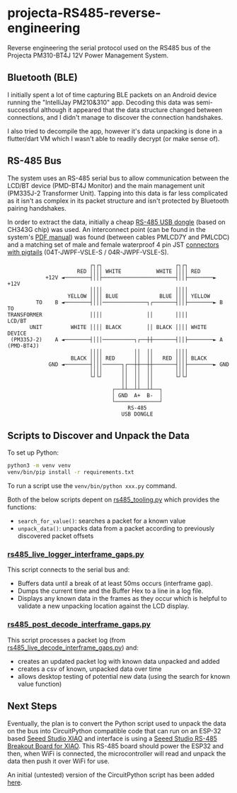 # projecta-RS485-reverse-engineering

Reverse engineering the serial protocol used on the RS485 bus of the Projecta PM310-BT4J 12V Power Management System.

## Bluetooth (BLE)

I initially spent a lot of time capturing BLE packets on an Android device running the "IntelliJay PM210&310" app. Decoding this data was semi-successful although it appeared that the data structure changed between connections, and I didn't manage to discover the connection handshakes.

I also tried to decompile the app, however it's data unpacking is done in a flutter/dart VM which I wasn't able to readily decrypt (or make sense of).

## RS-485 Bus

The system uses an RS-485 serial bus to allow communication between the LCD/BT device (PMD-BT4J Monitor) and the main management unit (PM335J-2 Transformer Unit). Tapping into this data is far less complicated as it isn't as complex in its packet structure and isn't protected by Bluetooth pairing handshakes.

In order to extract the data, initially a cheap [RS-485 USB dongle](https://vi.aliexpress.com/item/1005006861954310.html) (based on CH343G chip) was used. An interconnect point (can be found in the system's [PDF manual](https://www.projecta.com.au/ts1721611140/attachments/ProductAttachmentGroup/1/PM310-BT4J%20Instruction%20Manual-IS583%2011-23_Screen.pdf)) was found (between cables PMLCD7Y and PMLCDC) and a matching set of male and female waterproof 4 pin JST [connectors with pigtails](https://vi.aliexpress.com/item/1005004426436379.html) (04T-JWPF-VSLE-S / 04R-JWPF-VSLE-S).

```
                          ┌┐┌┐                       ┌┐┌┐                         
                      RED ││││ WHITE           WHITE ││││ RED                     
            +12V ◄────────┤││├───────────────────────┤││├────────► +12V           
                          ││││                       ││││                         
                   YELLOW ││││ BLUE             BLUE ││││ YELLOW                  
         TO    B ◄────────┤│││──────────────┐┌───────┤││├────────► B    TO        
TRANSFORMER               ││││              ││       ││││               LCD/BT    
       UNIT         WHITE ││││ BLACK        ││ BLACK ││││ WHITE         DEVICE    
 (PM335J-2)    A ◄────────┤│││──────────┐┌──┼┼───────┤││├────────► A    (PMD-BT4J)
                          ││││          ││  ││       ││││                         
                    BLACK ││││ RED      ││  ││   RED ││││ BLACK                   
             GND ◄────────┤│││──────┐┌──┼┼──┼┼───────┤││├────────► GND            
                          ││││      ││  ││  ││       ││││                         
                          └┘└┘      ││  ││  ││       └┘└┘                         
                                    ││  ││  ││                                    
                                 ┌──┴┴──┴┴──┴┴──┐                                 
                                 │ GND  A+  B-  │                                 
                                 └──────────────┘                                 
                                      RS-485                                      
                                    USB DONGLE                                    
```

## Scripts to Discover and Unpack the Data

To set up Python:
```sh
python3 -m venv venv
venv/bin/pip install -r requirements.txt
```

To run a script use the `venv/bin/python xxx.py` command.

Both of the below scripts depent on [rs485_tooling.py](rs485_tooling.py) which provides the functions:
  - `search_for_value()`: searches a packet for a known value
  - `unpack_data()`: unpacks data from a packet according to previously discovered packet offsets

### [rs485_live_logger_interframe_gaps.py](rs485_live_logger_interframe_gaps.py)

This script connects to the serial bus and:

- Buffers data until a break of at least 50ms occurs (interframe gap).
- Dumps the current time and the Buffer Hex to a line in a log file.
- Displays any known data in the frames as they occur which is helpful to validate a new unpacking location against the LCD display.

### [rs485_post_decode_interframe_gaps.py](rs485_post_decode_interframe_gaps.py)

This script processes a packet log (from [rs485_live_decode_interframe_gaps.py](rs485_live_decode_interframe_gaps.py)) and:

- creates an updated packet log with known data unpacked and added
- creates a csv of known, unpacked data over time
- allows desktop testing of potential new data (using the search for known value function)

## Next Steps

Eventually, the plan is to convert the Python script used to unpack the data on the bus into CircuitPython compatible code that can run on an ESP-32 based [Seeed Studio XIAO](https://vi.aliexpress.com/item/1005006987272421.html) and interface is using a [Seeed Studio RS-485 Breakout Board for XIAO](https://vi.aliexpress.com/item/1005008158515139.html). This RS-485 board should power the ESP32 and then, when WiFi is connected, the microcontroller will read and unpack the data then push it over WiFi for use.

An initial (untested) version of the CircuitPython script has been added [here](rs485_esp32_bridge.py).
